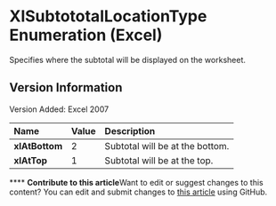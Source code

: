 
# XlSubtototalLocationType Enumeration (Excel)

Specifies where the subtotal will be displayed on the worksheet.


## Version Information

Version Added: Excel 2007 



|**Name**|**Value**|**Description**|
|:-----|:-----|:-----|
| **xlAtBottom**|2|Subtotal will be at the bottom.|
| **xlAtTop**|1|Subtotal will be at the top.|

****   **Contribute to this article**Want to edit or suggest changes to this content? You can edit and submit changes to  [this article](https://github.com/jhershey00/VBA_Excel_Test/OpenXMLCon/articles/8b9fc551-ef4a-3e95-9eec-56aa835d24cd.md) using GitHub.

